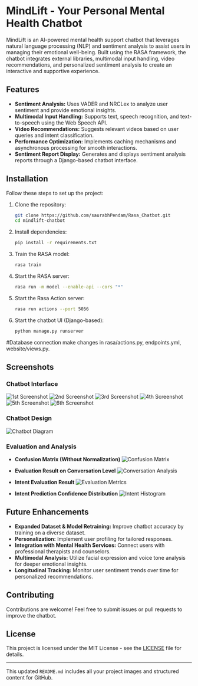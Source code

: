 # MindLift - Your Personal Mental Health Chatbot

MindLift is an AI-powered mental health support chatbot that leverages natural language processing (NLP) and sentiment analysis to assist users in managing their emotional well-being. Built using the RASA framework, the chatbot integrates external libraries, multimodal input handling, video recommendations, and personalized sentiment analysis to create an interactive and supportive experience.

## Features

- **Sentiment Analysis:** Uses VADER and NRCLex to analyze user sentiment and provide emotional insights.
- **Multimodal Input Handling:** Supports text, speech recognition, and text-to-speech using the Web Speech API.
- **Video Recommendations:** Suggests relevant videos based on user queries and intent classification.
- **Performance Optimization:** Implements caching mechanisms and asynchronous processing for smooth interactions.
- **Sentiment Report Display:** Generates and displays sentiment analysis reports through a Django-based chatbot interface.

## Installation

Follow these steps to set up the project:

1. Clone the repository:
   ```sh
   git clone https://github.com/saurabhPendam/Rasa_Chatbot.git
   cd mindlift-chatbot
   ```

2. Install dependencies:
   ```sh
   pip install -r requirements.txt
   ```

3. Train the RASA model:
   ```sh
   rasa train
   ```

4. Start the RASA server:
   ```sh
   rasa run -m model --enable-api --cors "*"
   ```
5. Start the Rasa Action server:
   ```sh
   rasa run actions --port 5056
   ```

6. Start the chatbot UI (Django-based):
   ```sh
   python manage.py runserver
   ```

#Database connection
make changes in rasa/actions.py, endpoints.yml, website/views.py.


## Screenshots

### Chatbot Interface
![1st Screenshot](images/1st_ss.jpg)
![2nd Screenshot](images/2nd_ss.jpg)
![3rd Screenshot](images/3rd_ss.jpg)
![4th Screenshot](images/4th_ss.jpg)
![5th Screenshot](images/5th_ss.jpg)
![6th Screenshot](images/6th_ss.jpg)

### Chatbot Design
![Chatbot Diagram](images/diagram.png)

### Evaluation and Analysis

- **Confusion Matrix (Without Normalization)**
  ![Confusion Matrix](images/action_level_analysis.PNG)

- **Evaluation Result on Conversation Level**
  ![Conversation Analysis](images/conversation_analysis.png)

- **Intent Evaluation Result**
  ![Evaluation Metrics](images/evaluation_metrics.jpg)

- **Intent Prediction Confidence Distribution**
  ![Intent Histogram](images/intent_histogram.png)

## Future Enhancements

- **Expanded Dataset & Model Retraining:** Improve chatbot accuracy by training on a diverse dataset.
- **Personalization:** Implement user profiling for tailored responses.
- **Integration with Mental Health Services:** Connect users with professional therapists and counselors.
- **Multimodal Analysis:** Utilize facial expression and voice tone analysis for deeper emotional insights.
- **Longitudinal Tracking:** Monitor user sentiment trends over time for personalized recommendations.

## Contributing

Contributions are welcome! Feel free to submit issues or pull requests to improve the chatbot.

## License

This project is licensed under the MIT License - see the [LICENSE](LICENSE) file for details.

---

This updated `README.md` includes all your project images and structured content for GitHub.
